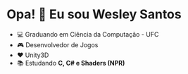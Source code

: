 # Opa! :call_me_hand: Eu sou Wesley Santos

- :computer: Graduando em Ciência da Computação - UFC
- :video_game: Desenvolvedor de Jogos
- :hearts: Unity3D
- :books: Estudando **C, C# e Shaders (NPR)**
 
